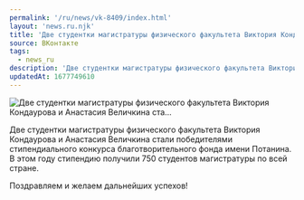 ```yaml
---
permalink: '/ru/news/vk-8409/index.html'
layout: 'news.ru.njk'
title: 'Две студентки магистратуры физического факультета Виктория Кондаурова и Анастасия Величкина ста…'
source: ВКонтакте
tags:
  - news_ru
description: 'Две студентки магистратуры физического факультета Виктория Кондаурова и Анастасия Величкина ста…'
updatedAt: 1677749610
---
```

![Две студентки магистратуры физического факультета Виктория Кондаурова и Анастасия Величкина ста…](https://sun1-91.userapi.com/impg/NlcLzLXAVkIfSgILHt57-elrikzTJWECWPcB8A/iOgk5ZaROUw.jpg?size=510x771&quality=95&sign=affc73963cb35399b99b470460a6a089&c_uniq_tag=51eao79rsd3SeZ9fjLMINYrx-fmNDLi6DjVYgEFJCsM&type=album)

Две студентки магистратуры физического факультета Виктория Кондаурова и Анастасия Величкина стали победителями стипендиального конкурса благотворительного фонда имени Потанина. В этом году стипендию получили 750 студентов магистратуры по всей стране.

Поздравляем и желаем дальнейших успехов!
